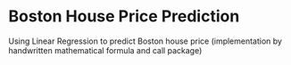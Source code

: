 # Boston House Price Prediction

Using Linear Regression to predict Boston house price (implementation by handwritten mathematical formula and call package)
